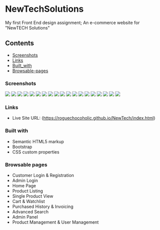 # NewTechSolutions
My first Front End design assignment; An e-commerce website for "NewTECH Solutions"

## Contents

- [Screenshots](#screenshots)
- [Links](#links)
- [Built_with](#built-with)
- [Browsable-pages](#browsable-pages)


### Screenshots

![](./css/NewTech%20Solutions%20SS/Screenshot%20(145).png)
![](./css/NewTech%20Solutions%20SS/Screenshot%20(146).png)
![](./css/NewTech%20Solutions%20SS/Screenshot%20(147).png)
![](./css/NewTech%20Solutions%20SS/Screenshot%20(148).png)
![](./css/NewTech%20Solutions%20SS/Screenshot%20(149).png)
![](./css/NewTech%20Solutions%20SS/Screenshot%20(150).png)
![](./css/NewTech%20Solutions%20SS/Screenshot%20(151).png)
![](./css/NewTech%20Solutions%20SS/Screenshot%20(152).png)
![](./css/NewTech%20Solutions%20SS/Screenshot%20(153).png)
![](./css/NewTech%20Solutions%20SS/Screenshot%20(154).png)
![](./css/NewTech%20Solutions%20SS/Screenshot%20(155).png)
![](./css/NewTech%20Solutions%20SS/Screenshot%20(156).png)
![](./css/NewTech%20Solutions%20SS/Screenshot%20(157).png)
![](./css/NewTech%20Solutions%20SS/Screenshot%20(158).png)
![](./css/NewTech%20Solutions%20SS/Screenshot%20(159).png)
![](./css/NewTech%20Solutions%20SS/Screenshot%20(160).png)
![](./css/NewTech%20Solutions%20SS/Screenshot%20(161).png)
![](./css/NewTech%20Solutions%20SS/Screenshot%20(162).png)
![](./css/NewTech%20Solutions%20SS/Screenshot%20(163).png)


### Links

- Live Site URL: (https://roguechocoholic.github.io/NewTech/index.html)



### Built with

- Semantic HTML5 markup
- Bootstrap
- CSS custom properties

### Browsable pages

- Customer Login & Registration 
- Admin Login 
- Home Page 
- Product Listing 
- Single Product View 
- Cart & Watchlist 
- Purchased History & Invoicing 
- Advanced Search
- Admin Panel
- Product Management & User Management

